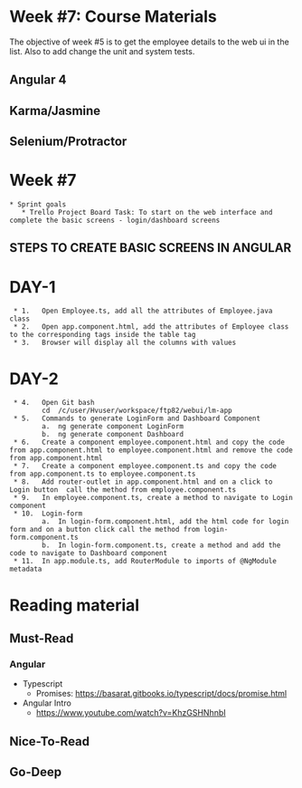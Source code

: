 # Week #7: Course Materials

The objective of week #5 is to get the employee details to the web ui in the list. Also to add change the unit and system tests.

## Angular 4

## Karma/Jasmine

## Selenium/Protractor

# Week #7

    * Sprint goals
       * Trello Project Board Task: To start on the web interface and complete the basic screens - login/dashboard screens
       
## STEPS TO CREATE BASIC SCREENS IN ANGULAR
# DAY-1
     * 1.	Open Employee.ts, add all the attributes of Employee.java class
     * 2.	Open app.component.html, add the attributes of Employee class to the corresponding tags inside the table tag
     * 3.	Browser will display all the columns with values
# DAY-2
     * 4.	Open Git bash
            cd  /c/user/Hvuser/workspace/ftp82/webui/lm-app
     * 5.	Commands to generate LoginForm and Dashboard Component
            a.	ng generate component LoginForm
            b.	ng generate component Dashboard
     * 6.	Create a component employee.component.html and copy the code from app.component.html to employee.component.html and remove the code from app.component.html
     * 7.	Create a component employee.component.ts and copy the code from app.component.ts to employee.component.ts
     * 8.	Add router-outlet in app.component.html and on a click to Login button  call the method from employee.component.ts
     * 9.	In employee.component.ts, create a method to navigate to Login component
     * 10.	Login-form
            a.	In login-form.component.html, add the html code for login form and on a button click call the method from login-form.component.ts
            b.	In login-form.component.ts, create a method and add the code to navigate to Dashboard component
     * 11.	In app.module.ts, add RouterModule to imports of @NgModule metadata


   
     
# Reading material

## Must-Read

### Angular
  * Typescript
    * Promises: https://basarat.gitbooks.io/typescript/docs/promise.html
  * Angular Intro
    * https://www.youtube.com/watch?v=KhzGSHNhnbI

## Nice-To-Read

## Go-Deep

  
